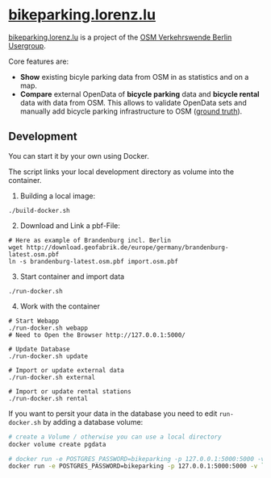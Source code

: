 # [bikeparking.lorenz.lu](https://bikeparking.lorenz.lu/)

[bikeparking.lorenz.lu](https://bikeparking.lorenz.lu/) is a project
of the [OSM Verkehrswende Berlin Usergroup](https://wiki.openstreetmap.org/wiki/Berlin/Verkehrswende).

Core features are:

* **Show** existing bicyle parking data from OSM in as statistics and on a map.
* **Compare** external OpenData of **bicycle parking** data and **bicycle rental** data with data from OSM.
  This allows to validate OpenData sets and manually add bicycle parking infrastructure to OSM ([ground truth](https://wiki.openstreetmap.org/wiki/Ground_truth)).


## Development

You can start it by your own using Docker.

The script links your local development directory as volume into the container.

1. Building a local image:
```
./build-docker.sh
```
2. Download and Link a pbf-File:
```
# Here as example of Brandenburg incl. Berlin
wget http://download.geofabrik.de/europe/germany/brandenburg-latest.osm.pbf
ln -s brandenburg-latest.osm.pbf import.osm.pbf
```
3. Start container and import data
```
./run-docker.sh 
```
4. Work with the container
```
# Start Webapp
./run-docker.sh webapp
# Need to Open the Browser http://127.0.0.1:5000/

# Update Database
./run-docker.sh update

# Import or update external data
./run-docker.sh external

# Import or update rental stations
./run-docker.sh rental
```

If you want to persit your data in the database you need to edit `run-docker.sh` by adding a database volume:
```bash
# create a Volume / otherwise you can use a local directory
docker volume create pgdata

# docker run -e POSTGRES_PASSWORD=bikeparking -p 127.0.0.1:5000:5000 -v `pwd`:/bikeparking --rm -d --name $CONTAINER_NAME bikeparking
docker run -e POSTGRES_PASSWORD=bikeparking -p 127.0.0.1:5000:5000 -v `pwd`:/bikeparking -v pgdata:/var/lib/postgresql/data --rm -d --name $CONTAINER_NAME bikeparking
```